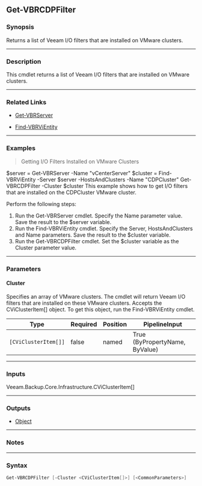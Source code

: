 Get-VBRCDPFilter
----------------

### Synopsis
Returns a list of Veeam I/O filters that are installed on VMware clusters.

---

### Description

This cmdlet returns a list of Veeam I/O filters that are installed on VMware clusters.

---

### Related Links
* [Get-VBRServer](Get-VBRServer)

* [Find-VBRViEntity](Find-VBRViEntity)

---

### Examples
> Getting I/O Filters Installed on VMware Clusters

$server = Get-VBRServer -Name "vCenterServer"
$cluster = Find-VBRViEntity -Server $server -HostsAndClusters -Name "CDPCluster"
Get-VBRCDPFilter -Cluster $cluster
This example shows how to get I/O filters that are installed on the CDPCluster VMware cluster.

Perform the following steps:
1. Run the Get-VBRServer cmdlet. Specify the Name parameter value. Save the result to the $server variable.
2. Run the Find-VBRViEntity cmdlet. Specify the Server, HostsAndClusters and Name parameters. Save the result to the $cluster variable.
3. Run the Get-VBRCDPFilter cmdlet. Set the $cluster variable as the Cluster parameter value.

---

### Parameters
#### **Cluster**
Specifies an array of VMware clusters. The cmdlet will return Veeam I/O filters that are installed on these VMware clusters.
Accepts the  CViClusterItem[] object. To get this object, run the Find-VBRViEntity cmdlet.

|Type                |Required|Position|PipelineInput                 |
|--------------------|--------|--------|------------------------------|
|`[CViClusterItem[]]`|false   |named   |True (ByPropertyName, ByValue)|

---

### Inputs
Veeam.Backup.Core.Infrastructure.CViClusterItem[]

---

### Outputs
* [Object](https://learn.microsoft.com/en-us/dotnet/api/System.Object)

---

### Notes

---

### Syntax
```PowerShell
Get-VBRCDPFilter [-Cluster <CViClusterItem[]>] [<CommonParameters>]
```
